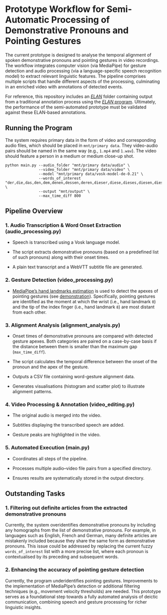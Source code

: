 
# Prototype Workflow for Semi-Automatic Processing of Demonstrative Pronouns and Pointing Gestures

The current prototype is designed to analyse the temporal alignment of spoken demonstrative pronouns and pointing gestures in video recordings. The workflow integrates computer vision (via MediaPipe) for gesture detection and audio processing (via a language-specific speech recognition model) to extract relevant linguistic features. The pipeline comprises multiple scripts that handle different aspects of the processing, culminating in an enriched video with annotations of detected events. 

For reference, this repository includes an [*ELAN*](/ELAN) folder containing output from a traditional annotation process using the [*ELAN* program](https://archive.mpi.nl/tla/elan). Ultimately, the performance of the semi-automated prototype must be validated against these ELAN-based annotations.

## Running the Program

The system requires primary data in the form of video and corresponding audio files, which should be placed in `mnt/primary data`. They video-audio pairs should be named in the same way (e.g., `1.mp4` and `1.wav`). The video should feature a person in a medium or medium close-up shot. 

```
python main.py --audio_folder "mnt/primary data/audio" \
               --video_folder "mnt/primary data/video" \
               --model "mnt/primary data/vosk-model-de-0.21" \
               --words_of_interest "der,die,das,den,dem,denen,dessen,deren,dieser,diese,dieses,diesen,diesem" \
               --output "mnt/output" \
               --max_time_diff 800
```


## Pipeline Overview

### 1. Audio Transcription & Word Onset Extraction (audio_processing.py)

- Speech is transcribed using a Vosk language model. 

- The script extracts demonstrative pronouns (based on a predefined list of such pronouns) along with their onset times.

- A plain text transcript and a WebVTT subtitle file are generated.

### 2. Gesture Detection (video_processing.py)

- [MediaPipe’s hand landmarks estimation](https://ai.google.dev/edge/mediapipe/solutions/vision/hand_landmarker) is used to detect the apexes of pointing gestures (see [demonstration](https://mediapipe-studio.webapps.google.com/demo/hand_landmarker)). Specifically, pointing gestures are identified as the moment at which the wrist (i.e., hand landmark `0`) and the tip of the index finger (i.e., hand landmark `8`) are most distant from each other. 

### 3. Alignment Analysis (alignment_analysis.py)

- Onset times of demonstrative pronouns are compared with detected gesture apexes. Both categories are paired on a case-by-case basis if the distance between them is smaller than the maximum gap (`max_time_diff`).

- The script calculates the temporal difference between the onset of the pronoun and the apex of the gesture.

- Outputs a CSV file containing word-gesture alignment data.

- Generates visualisations (histogram and scatter plot) to illustrate alignment patterns.

### 4. Video Processing & Annotation (video_editing.py)

- The original audio is merged into the video.

- Subtitles displaying the transcribed speech are added.

- Gesture peaks are highlighted in the video.

### 5. Automated Execution (main.py)

- Coordinates all steps of the pipeline.

- Processes multiple audio–video file pairs from a specified directory.

- Ensures results are systematically stored in the output directory.


## Outstanding Tasks

### 1. Filtering out definite articles from the extracted demonstrative pronouns

Currently, the system overidentifies demonstrative pronouns by including any homographs from the list of demonstrative pronouns. For example, in languages such as English, French and German, many definite articles are mistakenly included because they share the same form as demonstrative pronouns. This issue could be addressed by replacing the current fuzzy `words_of_interest` list with a more precise list, where each pronoun is contextualised by its preceding and subsequent words.

### 2. Enhancing the accuracy of pointing gesture detection

Currently, the program underidentifies pointing gestures. Improvements to the implementation of MediaPipe’s detection or additional filtering techniques (e.g., movement velocity thresholds) are needed.
This prototype serves as a foundational step towards a fully automated analysis of deictic communication, combining speech and gesture processing for richer linguistic insights.







